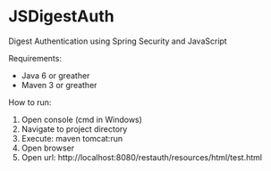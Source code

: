 JSDigestAuth
============

Digest Authentication using Spring Security and JavaScript

Requirements:
 - Java 6 or greather
 - Maven 3 or greather
 
How to run:
1) Open console (cmd in Windows)
2) Navigate to project directory
3) Execute:
   maven tomcat:run
4) Open browser 
5) Open url: http://localhost:8080/restauth/resources/html/test.html
 